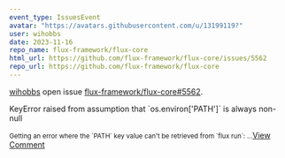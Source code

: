 ```yaml
---
event_type: IssuesEvent
avatar: "https://avatars.githubusercontent.com/u/13199119?"
user: wihobbs
date: 2023-11-16
repo_name: flux-framework/flux-core
html_url: https://github.com/flux-framework/flux-core/issues/5562
repo_url: https://github.com/flux-framework/flux-core
---
```


<a href='https://github.com/wihobbs' target='_blank'>wihobbs</a> open issue <a href='https://github.com/flux-framework/flux-core/issues/5562' target='_blank'>flux-framework/flux-core#5562</a>.

<p>KeyError raised from assumption that `os.environ['PATH']` is always non-null</p><small>Getting an error where the `PATH` key value can't be retrieved from `flux run`:...</small><a href='https://github.com/flux-framework/flux-core/issues/5562' target='_blank'>View Comment</a>